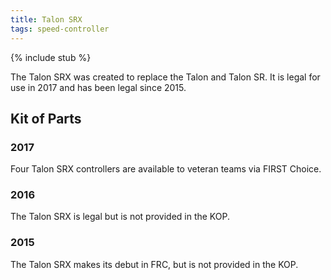 ```yaml
---
title: Talon SRX
tags: speed-controller
---
```


{% include stub %}

The Talon SRX was created to replace the Talon and Talon SR. It is legal for use in 2017 and has been legal since 2015.

## Kit of Parts

### 2017

Four Talon SRX controllers are available to veteran teams via FIRST Choice.

### 2016

The Talon SRX is legal but is not provided in the KOP.

### 2015

The Talon SRX makes its debut in FRC, but is not provided in the KOP.
